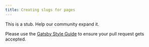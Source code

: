 ```yaml
---
title: Creating slugs for pages
---
```


This is a stub. Help our community expand it.

Please use the [Gatsby Style Guide](/docs/gatsby-style-guide/) to ensure your
pull request gets accepted.
